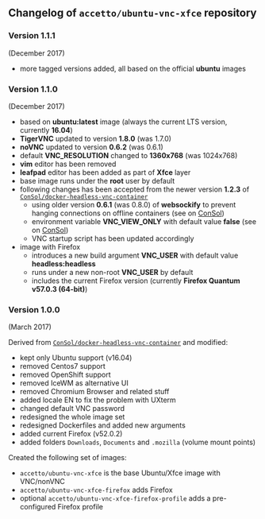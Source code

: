 ## Changelog of `accetto/ubuntu-vnc-xfce` repository

### Version 1.1.1

(December 2017)

* more tagged versions added, all based on the official **ubuntu** images

### Version 1.1.0

(December 2017)

* based on **ubuntu:latest** image (always the current LTS version, currently **16.04**)
* **TigerVNC** updated to version **1.8.0** (was 1.7.0)
* **noVNC** updated to version **0.6.2** (was 0.6.1)
* default **VNC\_RESOLUTION** changed to **1360x768** (was 1024x768)
* **vim** editor has been removed
* **leafpad** editor has been added as part of **Xfce** layer
* base image runs under the **root** user by default
* following changes has been accepted from the newer version **1.2.3** of [`ConSol/docker-headless-vnc-container`](https://github.com/ConSol/docker-headless-vnc-container)
	* using older version **0.6.1** (was 0.8.0) of **websockify** to prevent hanging connections on offline containers (see on [ConSol](https://github.com/ConSol/docker-headless-vnc-container/issues/50))
	* environment variable **VNC\_VIEW\_ONLY** with default value **false** (see on [ConSol](https://github.com/ConSol/docker-headless-vnc-container))
	* VNC startup script has been updated accordingly
* image with Firefox
	* introduces a new build argument **VNC\_USER** with default value **headless:headless**
	* runs under a new non-root **VNC\_USER** by default
	* includes the current Firefox version (currently **Firefox Quantum v57.0.3 (64-bit)**)

### Version 1.0.0

(March 2017)

Derived from [`ConSol/docker-headless-vnc-container`](https://github.com/ConSol/docker-headless-vnc-container) and modified:

* kept only Ubuntu support (v16.04)
* removed Centos7 support
* removed OpenShift support
* removed IceWM as alternative UI
* removed Chromium Browser and related stuff
* added locale EN to fix the problem with UXterm
* changed default VNC password
* redesigned the whole image set
* redesigned Dockerfiles and added new arguments
* added current Firefox (v52.0.2)
* added folders `Downloads`, `Documents` and `.mozilla` (volume mount points)

Created the following set of images:

* `accetto/ubuntu-vnc-xfce` is the base Ubuntu/Xfce image with VNC/nonVNC
* `accetto/ubuntu-vnc-xfce-firefox` adds Firefox
* optional `accetto/ubuntu-vnc-xfce-firefox-profile` adds a pre-configured Firefox profile

